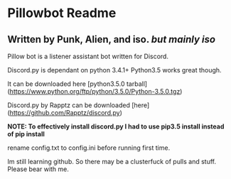 # Pillowbot Readme
## Written by Punk, Alien, and iso. *but mainly iso* 


Pillow bot is a listener assistant bot written for Discord. 

Discord.py is dependant on python 3.4.1+ Python3.5 works great though. 

It can be downloaded here [python3.5.0 tarball] (https://www.python.org/ftp/python/3.5.0/Python-3.5.0.tgz) 

Discord.py by Rapptz can be downloaded [here] (https://github.com/Rapptz/discord.py)

**NOTE: To effectively install discord.py I had to use pip3.5 install instead of pip install**


rename config.txt to config.ini before running first time. 


Im still learning github. So there may be a clusterfuck of pulls and stuff. Please bear with me. 

